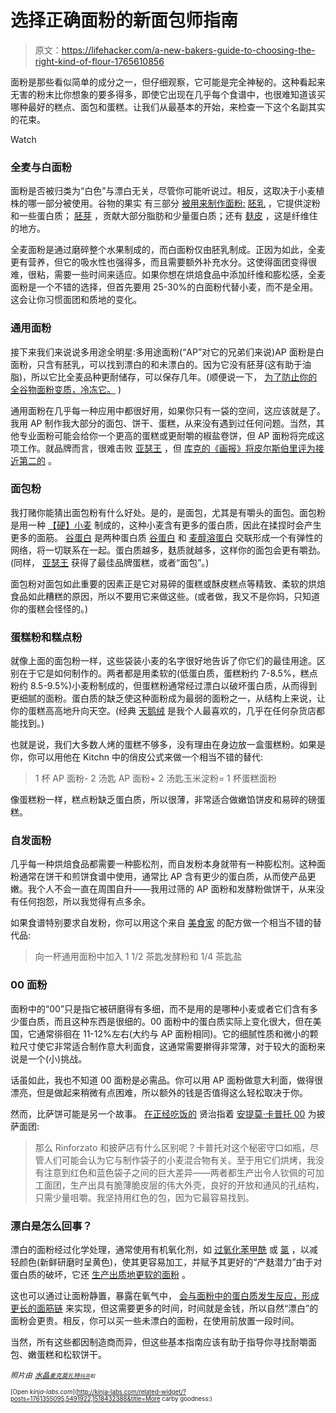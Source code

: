 # 选择正确面粉的新面包师指南

> 原文：<https://lifehacker.com/a-new-bakers-guide-to-choosing-the-right-kind-of-flour-1765610856>

面粉是那些看似简单的成分之一，但仔细观察，它可能是完全神秘的。这种看起来无害的粉末比你想象的要多得多，即使它出现在几乎每个食谱中，也很难知道该买哪种最好的糕点、面包和蛋糕。让我们从最基本的开始，来检查一下这个名副其实的花束。

Watch

### 全麦与白面粉

面粉是否被归类为“白色”与漂白无关，尽管你可能听说过。相反，这取决于小麦植株的哪一部分被使用。谷物的果实 有三部分 [被用来制作面粉:](https://en.wikipedia.org/wiki/Cereal_germ) [胚乳](https://en.wikipedia.org/wiki/Endosperm) ，它提供淀粉和一些蛋白质； [胚芽](https://en.wikipedia.org/wiki/Cereal_germ) ，贡献大部分脂肪和少量蛋白质；还有 [麸皮](https://en.wikipedia.org/wiki/Bran) ，这是纤维住的地方。

全麦面粉是通过磨碎整个水果制成的，而白面粉仅由胚乳制成。正因为如此，全麦更有营养，但它的吸水性也强得多，而且需要额外补充水分。这使得面团变得很难，很粘，需要一些时间来适应。如果你想在烘焙食品中添加纤维和膨松感，全麦面粉是一个不错的选择，但首先要用 25-30%的白面粉代替小麦，而不是全用。这会让你习惯面团和质地的变化。

### 通用面粉

接下来我们来说说多用途全明星:多用途面粉(“AP”对它的兄弟们来说)AP 面粉是白面粉，只含有胚乳，可以找到漂白的和未漂白的。因为它没有胚芽(这有助于油脂)，所以它比全麦品种更耐储存，可以保存几年。(顺便说一下， [为了防止你的全谷物面粉变质，冷冻它。](http://lifehacker.com/whole-grain-flour-has-a-short-shelf-life-so-freeze-it-1738386402) )

通用面粉在几乎每一种应用中都很好用，如果你只有一袋的空间，这应该就是了。我用 AP 制作我大部分的面包、饼干、蛋糕，从来没有遇到过任何问题。当然，其他专业面粉可能会给你一个更高的蛋糕或更耐嚼的椒盐卷饼，但 AP 面粉将完成这项工作。就品牌而言，很难击败 [亚瑟王](http://www.kingarthurflour.com/shop/items/king-arthur-unbleached-all-purpose-flour-5-lb) ，但 [库克的《画报》将皮尔斯伯里评为接近第二的](https://www.cooksillustrated.com/taste_tests/13-flour) 。

### 面包粉

我打赌你能猜出面包粉有什么好处。是的，是面包，尤其是有嚼头的面包。面包粉是用一种 [【硬】小麦](https://www.kingarthurflour.com/flours/learn-more.html) 制成的，这种小麦含有更多的蛋白质，因此在揉捏时会产生更多的面筋。 [谷蛋白](https://en.wikipedia.org/wiki/Gluten) 是两种蛋白质 [谷蛋白](https://en.wikipedia.org/wiki/Glutenin) 和 [麦醇溶蛋白](https://en.wikipedia.org/wiki/Gliadin) 交联形成一个有弹性的网络，将一切联系在一起。蛋白质越多，麸质就越多，这样你的面包会更有嚼劲。(同样， [亚瑟王](http://www.kingarthurflour.com/shop/items/king-arthur-unbleached-bread-flour-5-lb) 获得了最佳品牌蛋糕，或者“面包”。)

面包粉对面包如此重要的因素正是它对易碎的蛋糕或酥皮糕点等精致、柔软的烘焙食品如此糟糕的原因，所以不要用它来做这些。(或者做，我又不是你妈，只知道你的蛋糕会怪怪的。)

### 蛋糕粉和糕点粉

就像上面的面包粉一样，这些袋装小麦的名字很好地告诉了你它们的最佳用途。区别在于它是如何制作的。两者都是用柔软的(低蛋白质，蛋糕粉约 7-8.5%，糕点粉约 8.5-9.5%)小麦粉制成的，但蛋糕粉通常经过漂白以破坏蛋白质，从而得到更细腻的面粉。蛋白质的缺乏使这种面粉成为最弱的面粉之一，从结构上来说，让你的蛋糕高高地升向天空。(经典 [天鹅绒](http://www.swansdown.com/site.php) 是我个人最喜欢的，几乎在任何杂货店都能找到。)

也就是说，我们大多数人烤的蛋糕不够多，没有理由在身边放一盒蛋糕粉。如果是你，你可以用他在 Kitchn 中的俏皮公式来做一个相当不错的替代:

> 1 杯 AP 面粉- 2 汤匙 AP 面粉+ 2 汤匙玉米淀粉= 1 杯蛋糕面粉

像蛋糕粉一样，糕点粉缺乏蛋白质，所以很薄，非常适合做嫩馅饼皮和易碎的磅蛋糕。

### 自发面粉

几乎每一种烘焙食品都需要一种膨松剂，而自发粉本身就带有一种膨松剂。这种面粉通常在饼干和煎饼食谱中使用，通常比 AP 含有更少的蛋白质，从而使产品更嫩。我个人不会一直在周围自升——我用过筛的 AP 面粉和发酵粉做饼干，从来没有任何抱怨，所以我觉得有点多余。

如果食谱特别要求自发粉，你可以用这个来自 [美食家](http://www.epicurious.com/ingredients/substitute-flour-all-purpose-cake-self-rising-article) 的配方做一个相当不错的替代品:

> 向一杯通用面粉中加入 1 1/2 茶匙发酵粉和 1/4 茶匙盐

### 00 面粉

面粉中的“00”只是指它被研磨得有多细，而不是用的是哪种小麦或者它们含有多少蛋白质，而且这种东西是很细的。00 面粉中的蛋白质实际上变化很大，但在美国，它通常徘徊在 11-12%左右(大约与 AP 面粉相同)。它的细腻性质和微小的颗粒尺寸使它非常适合制作意大利面食，这通常需要擀得非常薄，对于较大的面粉来说是一个(小)挑战。

话虽如此，我也不知道 00 面粉是必需品。你可以用 AP 面粉做意大利面，做得很漂亮，但是做起来稍微有点困难，所以额外的钱是否值得这么轻松取决于你。

然而，比萨饼可能是另一个故事。 [在正经吃饭的](http://slice.seriouseats.com/archives/2011/06/the-pizza-lab-on-flour-foams-and-dough.html) 贤治指着 [安提莫·卡普托 00](http://www.amazon.com/Antimo-Caputo-Pizzeria-Flour-Repack/dp/B006XL9W7W?asc_campaign=InlineText&asc_refurl=https://lifehacker.com/a-new-bakers-guide-to-choosing-the-right-kind-of-flour-1765610856&asc_source=&tag=kinjalifehackerlink-20) 为披萨面团:

> 那么 Rinforzato 和披萨店有什么区别呢？卡普托对这个秘密守口如瓶，尽管人们可能会认为它与制作袋子的小麦混合物有关。至于用它们烘烤，我没有注意到红色和蓝色袋子之间的巨大差异——两者都生产出令人钦佩的可加工面团，生产出具有脆薄脆皮层的伟大外壳，良好的开放和通风的孔结构，只需少量咀嚼。我坚持用红色的包，因为它最容易找到。

### 漂白是怎么回事？

漂白的面粉经过化学处理，通常使用有机氧化剂，如 [过氧化苯甲酰](https://en.wikipedia.org/wiki/Benzoyl_peroxide) 或 [氯](https://en.wikipedia.org/wiki/Chlorine) ，以减轻颜色(新鲜研磨时呈黄色)，使其更容易加工，并赋予其更好的“产麸潜力”由于对蛋白质的破坏，它还 [生产出质地更软的面粉](http://www.thekitchn.com/whats-the-difference-between-bleached-and-unbleached-flour-223858) 。

这也可以通过让面粉静置，暴露在氧气中， [会与面粉中的蛋白质发生反应，形成更长的面筋链](http://www.thekitchn.com/food-science-why-some-flour-ge-81149) 来实现，但这需要更多的时间，时间就是金钱，所以自然“漂白”的面粉会更贵。相反，你可以买一些未漂白的面粉，在使用前放置一段时间。

当然，所有这些都因制造商而异，但这些基本指南应该有助于指导你寻找耐嚼面包、嫩蛋糕和松软饼干。

*<small>照片由</small>* [*<small>水晶</small>*](https://www.flickr.com/photos/crystalflickr/39023387/in/photolist-4s1i2-5xntHi-zVAQ8-sxEjt-9znxVb-5fStT1-bw27jF-MsDee-gU2g6-r67KCL-4JKygd-fywfo-7MHgNN-8ksNJn-cp1ey-b4UPPi-6kcWR-jXKE7B-8kSyUE-7D5G5a-f3547w-dpQLfY-ayJ7kv-dttYsr-dLHuW-p5WK9K-bJ11M-7pwWKR-eoKJy-97yKJo-8kPnNa-95hfuq-8kPnSX-jW35mM-4JiaAC-jW2Uu4-bP8rwr-dtfSWR-rhnyG2-6aNiYC-fQKneh-9AVHi8-6aJ9t2-6aNiBL-jW39jZ-6Qf5h5-6aJa12-bVhRkC-jW25VK-bAdMwU)*<small></small>*<small>[*<small>麦克莫扎特</small>*](https://www.flickr.com/photos/jeepersmedia/14120343789/)*<small></small>*<small>[*<small>玛芬</small>*](https://www.flickr.com/photos/mwf2005/8749347631/)*<small>*和*</small>*</small></small>

<small><small>[Open *kinja-labs.com*](http://kinja-labs.com/related-widget/?posts=1761355095,5491922,1518432388&title=More carby goodness:)</small></small><small><small></small></small>